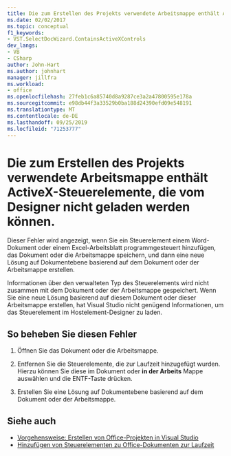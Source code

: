 ```yaml
---
title: Die zum Erstellen des Projekts verwendete Arbeitsmappe enthält ActiveX-Steuerelemente, die vom Designer nicht geladen werden können.
ms.date: 02/02/2017
ms.topic: conceptual
f1_keywords:
- VST.SelectDocWizard.ContainsActiveXControls
dev_langs:
- VB
- CSharp
author: John-Hart
ms.author: johnhart
manager: jillfra
ms.workload:
- office
ms.openlocfilehash: 27feb1c6a85740d8a9287ce3a2a47800595e178a
ms.sourcegitcommit: e98db44f3a33529b0ba188d24390efd09e548191
ms.translationtype: MT
ms.contentlocale: de-DE
ms.lasthandoff: 09/25/2019
ms.locfileid: "71253777"
---
```

# <a name="the-workbook-used-to-create-this-project-contains-activex-controls-that-the-designer-cannot-load"></a>Die zum Erstellen des Projekts verwendete Arbeitsmappe enthält ActiveX-Steuerelemente, die vom Designer nicht geladen werden können.
  Dieser Fehler wird angezeigt, wenn Sie ein Steuerelement einem Word-Dokument oder einem Excel-Arbeitsblatt programmgesteuert hinzufügen, das Dokument oder die Arbeitsmappe speichern, und dann eine neue Lösung auf Dokumentebene basierend auf dem Dokument oder der Arbeitsmappe erstellen.

 Informationen über den verwalteten Typ des Steuerelements wird nicht zusammen mit dem Dokument oder der Arbeitsmappe gespeichert. Wenn Sie eine neue Lösung basierend auf diesem Dokument oder dieser Arbeitsmappe erstellen, hat Visual Studio nicht genügend Informationen, um das Steuerelement im Hostelement-Designer zu laden.

## <a name="to-correct-this-error"></a>So beheben Sie diesen Fehler

1. Öffnen Sie das Dokument oder die Arbeitsmappe.

2. Entfernen Sie die Steuerelemente, die zur Laufzeit hinzugefügt wurden. Hierzu können Sie diese im Dokument oder **in der Arbeits** Mappe auswählen und die ENTF-Taste drücken.

3. Erstellen Sie eine Lösung auf Dokumentebene basierend auf dem Dokument oder der Arbeitsmappe.

## <a name="see-also"></a>Siehe auch
- [Vorgehensweise: Erstellen von Office-Projekten in Visual Studio](../vsto/how-to-create-office-projects-in-visual-studio.md)
- [Hinzufügen von Steuerelementen zu Office-Dokumenten zur Laufzeit](../vsto/adding-controls-to-office-documents-at-run-time.md)
